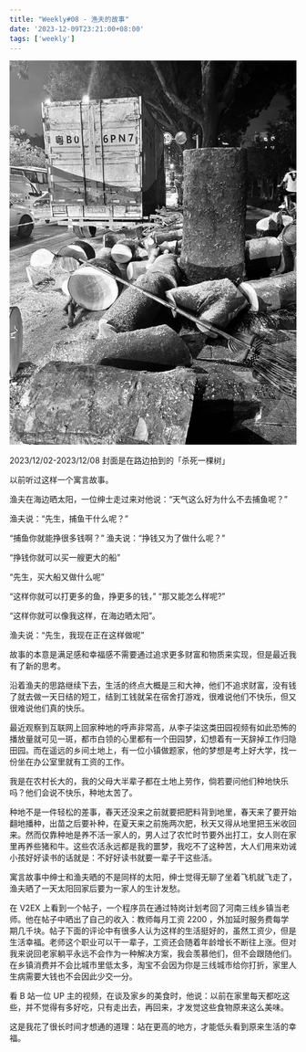 ```yaml
---
title: "Weekly#08 - 渔夫的故事"
date: '2023-12-09T23:21:00+08:00'
tags: ['weekly']
---
```


![](./IMG_5227.JPG)

2023/12/02-2023/12/08 封面是在路边拍到的「杀死一棵树」

以前听过这样一个寓言故事。

渔夫在海边晒太阳，一位绅士走过来对他说：“天气这么好为什么不去捕鱼呢？”

渔夫说：“先生，捕鱼干什么呢？”

“捕鱼你就能挣很多钱啊？” 渔夫说：“挣钱又为了做什么呢？”

“挣钱你就可以买一艘更大的船”

“先生，买大船又做什么呢”

“这样你就可以打更多的鱼，挣更多的钱，” “那又能怎么样呢?”

“这样你就可以像我这样，在海边晒太阳”。

渔夫说：“先生，我现在正在这样做呢”

故事的本意是满足感和幸福感不需要通过追求更多财富和物质来实现，但是最近我有了新的思考。

沿着渔夫的思路继续下去，生活的终点大概是三和大神，他们不追求财富，没有钱了就去做一天日结的短工，结到工钱就呆在宿舍打游戏，很难说他们不快乐，但又很难说他们真的快乐。

最近观察到互联网上回家种地的呼声非常高，从李子柒这类田园视频有如此恐怖的播放量就可见一斑，都市白领的心里都有一个田园梦，幻想着有一天辞掉工作归隐田园。而在遥远的乡间土地上，有一位小镇做题家，他的梦想是考上好大学，找一份坐在办公室里就有工资的工作。

我是在农村长大的，我的父母大半辈子都在土地上劳作，倘若要问他们种地快乐吗？他们会说不快乐，种地太苦了。

种地不是一件轻松的差事，春天还没来之前就要把肥料背到地里，春天来了要开始翻地播种，出苗之后要补种，在夏天来之前施两次肥，秋天又得从地里把玉米收回来。然而仅靠种地是养不活一家人的，男人过了农忙时节要外出打工，女人则在家里再养些猪和牛。这些农活永远都是我的噩梦，我吃不了这种苦，大人们用来劝诫小孩好好读书的话就是：不好好读书就要一辈子干这些活。

寓言故事中绅士和渔夫晒的不是同样的太阳，绅士觉得无聊了坐着飞机就飞走了，渔夫晒了一天太阳回家后要为一家人的生计发愁。

在 V2EX 上看到一个帖子，一个程序员在通过特岗计划考回了河南三线乡镇当老师。他在帖子中晒出了自己的收入：教师每月工资 2200 ，外加延时服务费每学期几千块。帖子下面的评论中有很多人认为这样的生活挺好的，虽然工资少，但是生活幸福。老师这个职业可以干一辈子，工资还会随着年龄增长不断往上涨。但对我来说回老家躺平永远不会作为一种解决方案，我会羡慕他们，但不会跟随他们。在乡镇消费并不会比城市里低太多，淘宝不会因为你是三线城市给你打折，家里人生病需要大钱也不会因此少交一分。

看 B 站一位 UP 主的视频，在谈及家乡的美食时，他说：以前在家里每天都吃这些，并不觉得有多好吃，只有走出去，再回来，才发觉这些食物原来这么美味。

这是我花了很长时间才想通的道理：站在更高的地方，才能低头看到原来生活的幸福。
